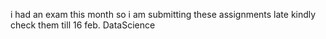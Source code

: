 ﻿i had an exam this month so i am submitting these assignments late 
kindly check them till 16 feb.
DataScience 
